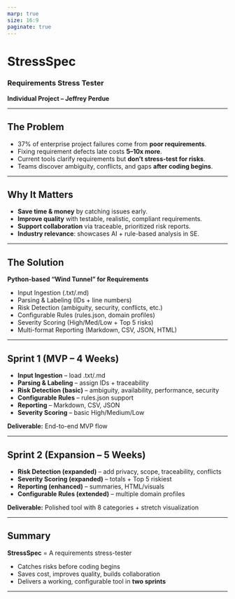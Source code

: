 ```yaml
---
marp: true
size: 16:9
paginate: true
---
```


<!-- _class: lead -->
# StressSpec  
### Requirements Stress Tester  
**Individual Project – Jeffrey Perdue**

---

## The Problem
- 37% of enterprise project failures come from **poor requirements**.  
- Fixing requirement defects late costs **5–10x more**.  
- Current tools clarify requirements but **don’t stress-test for risks**.  
- Teams discover ambiguity, conflicts, and gaps **after coding begins**.

---

## Why It Matters
- **Save time & money** by catching issues early.  
- **Improve quality** with testable, realistic, compliant requirements.  
- **Support collaboration** via traceable, prioritized risk reports.  
- **Industry relevance**: showcases AI + rule-based analysis in SE.

---

## The Solution
**Python-based “Wind Tunnel” for Requirements**
- Input Ingestion (.txt/.md)  
- Parsing & Labeling (IDs + line numbers)  
- Risk Detection (ambiguity, security, conflicts, etc.)  
- Configurable Rules (rules.json, domain profiles)  
- Severity Scoring (High/Med/Low + Top 5 risks)  
- Multi-format Reporting (Markdown, CSV, JSON, HTML)

---

## Sprint 1 (MVP – 4 Weeks)
- **Input Ingestion** – load .txt/.md  
- **Parsing & Labeling** – assign IDs + traceability  
- **Risk Detection (basic)** – ambiguity, availability, performance, security  
- **Configurable Rules** – rules.json support  
- **Reporting** – Markdown, CSV, JSON  
- **Severity Scoring** – basic High/Medium/Low  

**Deliverable:** End-to-end MVP flow

---

## Sprint 2 (Expansion – 5 Weeks)
- **Risk Detection (expanded)** – add privacy, scope, traceability, conflicts  
- **Severity Scoring (expanded)** – totals + Top 5 riskiest  
- **Reporting (enhanced)** – summaries, HTML/visuals  
- **Configurable Rules (extended)** – multiple domain profiles  

**Deliverable:** Polished tool with 8 categories + stretch visualization

---

## Summary
**StressSpec** = A requirements stress-tester  
- Catches risks before coding begins  
- Saves cost, improves quality, builds collaboration  
- Delivers a working, configurable tool in **two sprints**  

---
